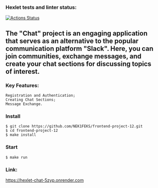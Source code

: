### Hexlet tests and linter status:
[![Actions Status](https://github.com/NEK1FEKS/frontend-project-12/actions/workflows/hexlet-check.yml/badge.svg)](https://github.com/NEK1FEKS/frontend-project-12/actions)

## The "Chat" project is an engaging application that serves as an alternative to the popular communication platform "Slack". Here, you can join communities, exchange messages, and create your chat sections for discussing topics of interest.

### Key Features:

```
Registration and Authentication;
Creating Chat Sections;
Message Exchange.
```

### Install

```
$ git clone https://github.com/NEK1FEKS/frontend-project-12.git
$ cd frontend-project-12
$ make install
```

### Start

```
$ make run
```

### Link:

https://hexlet-chat-5zyp.onrender.com
